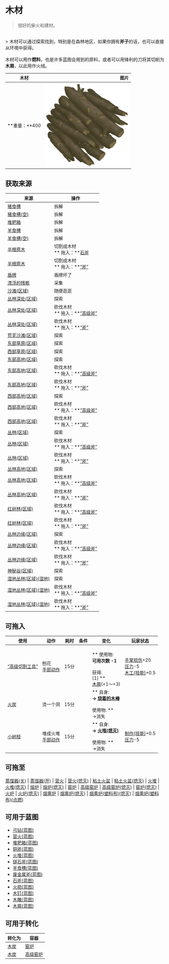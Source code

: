 # 木材  
> 很好的柴火和建材。  
<br>  
> 木材可以通过探索找到，特别是在森林地区，如果你拥有<b>斧子</b>的话，也可以直接从环境中获得。<br><br>木材可以用作<b>燃料</b>，也是许多蓝图会用到的原料，或者可以用锋利的刀将其切削为<b>木屑</b>，以此用作火绒。  
  
  木材  |   图片   
 ----  |  ----:   
 **重量：**400  |  <img decoding="async" src="Sprite/Firewood.png" href="a.md" style="max-width:300px;max-height:300px;">   
  
## 获取来源  
来源  |  操作  
----  |  ----  
[猪食槽](BoarFeeder.md)  |  拆解  
[猪食槽(空)](BoarFeederEmpty.md)  |  拆解  
[堆肥箱](CompostBin.md)  |  拆解  
[羊食槽](GoatFeeder.md)  |  拆解  
[羊食槽(空)](GoatFeederEmpty.md)  |  拆解  
[半根原木](HalfLog.md)  |  切割成木材<br>** 拖入：**[石斧](StoneAxe.md)  
[半根原木](HalfLog.md)  |  切割成木材<br>** 拖入：**[“斧”](tag_Axe.md)  
[盾牌](Shield.md)  |  盾牌坏了  
[漂浮的残骸](FloatingDebris.md)  |  采集  
[沙滩(区域)](Beach.md)  |  随便逛逛  
[丛林深处(区域)](DeepJungle.md)  |  探索  
[丛林深处(区域)](DeepJungle.md)  |  砍伐木材<br>** 拖入：**[“高级斧”](tag_AxeAdv.md)  
[丛林深处(区域)](DeepJungle.md)  |  砍伐木材<br>** 拖入：**[“斧”](tag_Axe.md)  
[荒芜沙滩(区域)](DesolateBeach.md)  |  探索  
[东部草原(区域)](GrasslandsE.md)  |  探索  
[西部草原(区域)](GrasslandsW.md)  |  探索  
[东部高地(区域)](HighlandsEastern.md)  |  探索  
[东部高地(区域)](HighlandsEastern.md)  |  砍伐木材<br>** 拖入：**[“高级斧”](tag_AxeAdv.md)  
[东部高地(区域)](HighlandsEastern.md)  |  砍伐木材<br>** 拖入：**[“斧”](tag_Axe.md)  
[西部高地(区域)](HighlandsWestern.md)  |  探索  
[西部高地(区域)](HighlandsWestern.md)  |  砍伐木材<br>** 拖入：**[“高级斧”](tag_AxeAdv.md)  
[西部高地(区域)](HighlandsWestern.md)  |  砍伐木材<br>** 拖入：**[“斧”](tag_Axe.md)  
[丛林(区域)](Jungle.md)  |  探索  
[丛林(区域)](Jungle.md)  |  砍伐木材<br>** 拖入：**[“高级斧”](tag_AxeAdv.md)  
[丛林(区域)](Jungle.md)  |  砍伐木材<br>** 拖入：**[“斧”](tag_Axe.md)  
[丛林高地(区域)](JungleHighlands.md)  |  探索  
[丛林高地(区域)](JungleHighlands.md)  |  砍伐木材<br>** 拖入：**[“高级斧”](tag_AxeAdv.md)  
[丛林高地(区域)](JungleHighlands.md)  |  砍伐木材<br>** 拖入：**[“斧”](tag_Axe.md)  
[红树林(区域)](Mangroves.md)  |  砍伐木材<br>** 拖入：**[“高级斧”](tag_AxeAdv.md)  
[红树林(区域)](Mangroves.md)  |  砍伐木材<br>** 拖入：**[“斧”](tag_Axe.md)  
[丛林边缘(区域)](Outskirts.md)  |  探索  
[丛林边缘(区域)](Outskirts.md)  |  砍伐木材<br>** 拖入：**[“高级斧”](tag_AxeAdv.md)  
[丛林边缘(区域)](Outskirts.md)  |  砍伐木材<br>** 拖入：**[“斧”](tag_Axe.md)  
[神秘谷(区域)](SecretValley.md)  |  探索  
[湿地丛林(区域)(湿地)](Wetlands.md)  |  探索  
[湿地丛林(区域)(湿地)](Wetlands.md)  |  砍伐木材<br>** 拖入：**[“高级斧”](tag_AxeAdv.md)  
[湿地丛林(区域)(湿地)](Wetlands.md)  |  砍伐木材<br>** 拖入：**[“斧”](tag_Axe.md)  
## 可拖入  
使用  |  动作  |  耗时  |  条件  |  变化  |  玩家状态  
----  |  ----  |  ----  |  ----  |  ----  |  ----  
[“高级切割工具”](tag_CutterAdv.md)  |  刨花<br>[手部动作](HandAction.md)  |  15分  |    |  <br>** 使用物: **<br>可用次数  -1<br><br>** 获得: **<br>** [1]  **<br>  [木屑](WoodShavings.md)(+1～+3)<br>  |  [手掌损伤](HandDamage.md)+20<br>[压力](Stress.md)-5<br>[木工(技能)](Skill_Woodworking.md)+0.5  
[火炭](Embers.md)  |  烫一个洞<br>  |  15分  |    |  ** 自身: **<br>→ [烧着的木棒](WoodBurning.md)<br><br>** 使用物: **<br>→消失  |    
[小树枝](Sticks.md)  |  堆成火堆<br>[手部动作](HandAction.md)  |  15分  |    |  ** 自身: **<br>→ [火堆(熄灭)](FireExtinguished.md)<br><br>** 使用物: **<br>→消失  |  [制作(技能)](Skill_Crafting.md)+0.5<br>[压力](Stress.md)-5  
## 可拖至  
[蒸馏器(关)](AlembicOff.md) | [蒸馏器(开)](AlembicOn.md) | [营火](Campfire.md) | [营火(熄灭)](CampfireExtinguished.md) | [粘土火盆](ClayFirePit.md) | [粘土火盆(熄灭)](ClayFirePitExtinguished.md) | [火堆](Fire.md) | [火堆(熄灭)](FireExtinguished.md) | [熔炉](Forge.md) | [熔炉(熄灭)](ForgeExtinguished.md) | [窑炉](Kiln.md) | [高级窑炉](KilnAdvanced.md) | [高级窑炉(熄灭)](KilnAdvancedExtinguished.md) | [窑炉(熄灭)](KilnExtinguished.md) | [火炉](Stove.md) | [火炉(熄灭)](StoveExtinguished.md) | [烟熏炉](Smoker.md) | [烟熏炉(熄灭)](SmokerExtinguished.md) | [烟熏炉(塑料布)(熄灭)](SmokerExtinguishedPlastic.md) | [烟熏炉(塑料布)(点燃)](SmokerPlastic.md)  
## 可用于蓝图  
- [弓钻(蓝图)](Bp_BowDrill.md)  
- [营火(蓝图)](Bp_Campfire.md)  
- [堆肥箱(蓝图)](Bp_CompostBin.md)  
- [铜斧(蓝图)](Bp_CopperAxe.md)  
- [火堆(蓝图)](Bp_Fire.md)  
- [燧石斧(蓝图)](Bp_FlintAxe.md)  
- [羊食槽(蓝图)](Bp_GoatFeeder.md)  
- [废金属斧(蓝图)](Bp_ScrapAxe.md)  
- [石斧(蓝图)](Bp_StoneAxe.md)  
- [火把(蓝图)](Bp_Torch.md)  
- [木钉(蓝图)](Bp_Treenails.md)  
- [木雕(蓝图)](Bp_WoodCarvings.md)  
- [木屑(蓝图)](Bp_WoodShavings.md)  
  
  
## 可用于转化  
转化为  |  容器  
----  |  ----  
[木炭](Charcoal.md)  |  [窑炉](Kiln.md)  
[木炭](Charcoal.md)  |  [高级窑炉](KilnAdvanced.md)  


<script>document.title="木材 - 卡牌生存百科 Card Survival Wiki";</script>